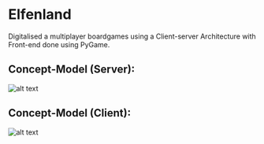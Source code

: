 # Elfenland
Digitalised a multiplayer boardgames using a Client-server Architecture with Front-end done using PyGame.

## Concept-Model (Server):
![alt text](http://url/to/img.png)

## Concept-Model (Client):
![alt text](https://github.com/linusfoo/Elfenland/blob/main/Concept%20Model%20Client)

